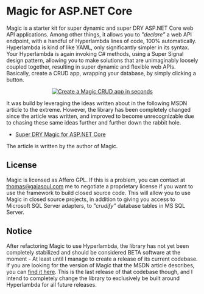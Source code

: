 
# Magic for ASP.NET Core

Magic is a starter kit for super dynamic and super DRY ASP.NET Core web API applications. Among other things, it allows you
to _"declare"_ a web API endpoint, with a handful of Hyperlambda lines of code, 100% automatically. Hyperlambda is kind of
like YAML, only significantly simpler in its syntax. Your Hyperlambda is again invoking C# methods, using a Super Signal
design pattern, allowing you to make solutions that are unimaginably loosely coupled together, resulting in super dynamic
and flexible web APIs. Basically, create a CRUD app, wrapping your database, by simply clicking a button.

<p align="center">
<a href="https://www.youtube.com/watch?v=4TyT4lBEOg8">
<img alt="Create a Magic CRUD app in seconds" title="Create a Magic CRUD app in seconds" src="https://phosphorusfive.files.wordpress.com/2019/09/create-a-magic-crud-app-in-seconds.png" />
</a>
</p>

It was build by leveraging the ideas written about in the following MSDN article to the extreme. However, the library has been completely
changed since the article was written, and improved to become unrecognizable due to chasing these same ideas further and further down
the rabbit hole.

* [Super DRY Magic for ASP.NET Core](https://msdn.microsoft.com/en-us/magazine/mt833461)

The article is written by the author of Magic.

## License

Magic is licensed as Affero GPL. If this is a problem, you can contact at thomas@gaiasoul.com me to negotiate a proprietary license if you want to use the framework to build closed source code. This will allow you to use Magic
in closed source projects, in addition to giving you access to Microsoft SQL Server adapters,
to _"crudify"_ database tables in MS SQL Server.


## Notice

After refactoring Magic to use Hyperlambda, the library has not yet been completely stabilized and should be considered BETA
software at the moment - At least until I manage to create a release of its current codebase. If you are looking for the
version of Magic that the MSDN article describes, you can [find it here](https://github.com/polterguy/magic/releases/tag/v3.0).
This is the last release of that codebase though, and I intend to completely change the library to exclusively be built around
Hyperlambda for all future releases.
